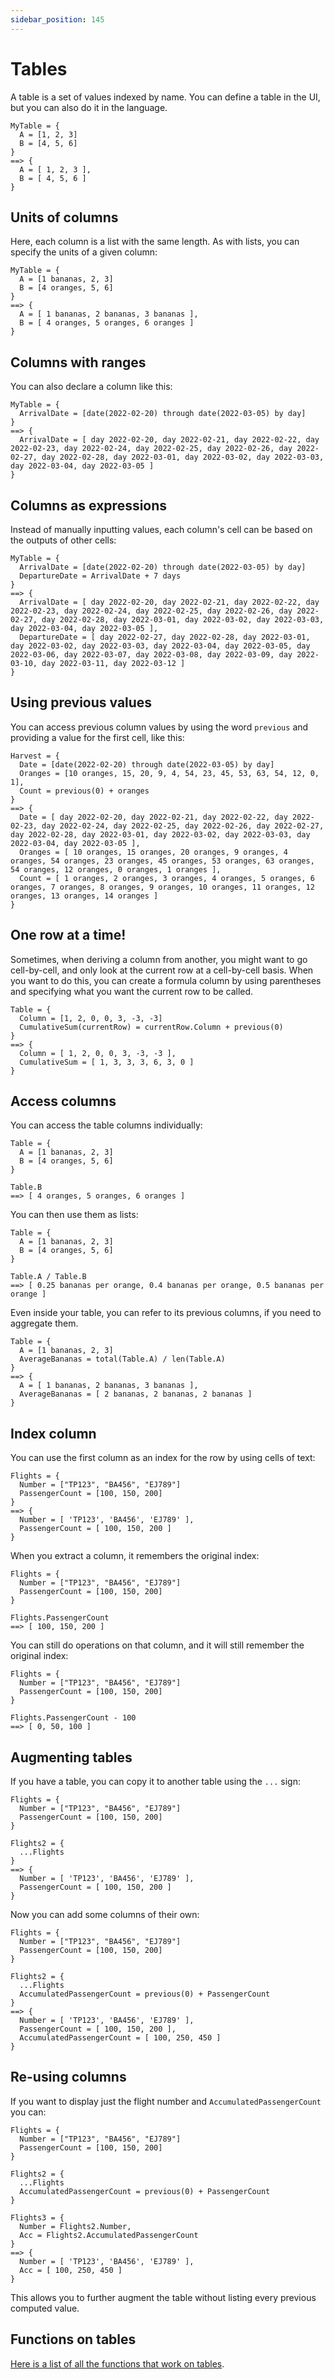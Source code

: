 ```yaml
---
sidebar_position: 145
---
```


# Tables

A table is a set of values indexed by name. You can define a table in the UI, but you can also do it in the language.

```deci live
MyTable = {
  A = [1, 2, 3]
  B = [4, 5, 6]
}
==> {
  A = [ 1, 2, 3 ],
  B = [ 4, 5, 6 ]
}
```

## Units of columns

Here, each column is a list with the same length. As with lists, you can specify the units of a given column:

```deci live
MyTable = {
  A = [1 bananas, 2, 3]
  B = [4 oranges, 5, 6]
}
==> {
  A = [ 1 bananas, 2 bananas, 3 bananas ],
  B = [ 4 oranges, 5 oranges, 6 oranges ]
}
```

## Columns with ranges

You can also declare a column like this:

```deci live
MyTable = {
  ArrivalDate = [date(2022-02-20) through date(2022-03-05) by day]
}
==> {
  ArrivalDate = [ day 2022-02-20, day 2022-02-21, day 2022-02-22, day 2022-02-23, day 2022-02-24, day 2022-02-25, day 2022-02-26, day 2022-02-27, day 2022-02-28, day 2022-03-01, day 2022-03-02, day 2022-03-03, day 2022-03-04, day 2022-03-05 ]
}
```

## Columns as expressions

Instead of manually inputting values, each column's cell can be based on the outputs of other cells:

```deci live
MyTable = {
  ArrivalDate = [date(2022-02-20) through date(2022-03-05) by day]
  DepartureDate = ArrivalDate + 7 days
}
==> {
  ArrivalDate = [ day 2022-02-20, day 2022-02-21, day 2022-02-22, day 2022-02-23, day 2022-02-24, day 2022-02-25, day 2022-02-26, day 2022-02-27, day 2022-02-28, day 2022-03-01, day 2022-03-02, day 2022-03-03, day 2022-03-04, day 2022-03-05 ],
  DepartureDate = [ day 2022-02-27, day 2022-02-28, day 2022-03-01, day 2022-03-02, day 2022-03-03, day 2022-03-04, day 2022-03-05, day 2022-03-06, day 2022-03-07, day 2022-03-08, day 2022-03-09, day 2022-03-10, day 2022-03-11, day 2022-03-12 ]
}
```

## Using previous values

You can access previous column values by using the word `previous` and providing a value for the first cell, like this:

```devi live
Harvest = {
  Date = [date(2022-02-20) through date(2022-03-05) by day]
  Oranges = [10 oranges, 15, 20, 9, 4, 54, 23, 45, 53, 63, 54, 12, 0, 1],
  Count = previous(0) + oranges
}
==> {
  Date = [ day 2022-02-20, day 2022-02-21, day 2022-02-22, day 2022-02-23, day 2022-02-24, day 2022-02-25, day 2022-02-26, day 2022-02-27, day 2022-02-28, day 2022-03-01, day 2022-03-02, day 2022-03-03, day 2022-03-04, day 2022-03-05 ],
  Oranges = [ 10 oranges, 15 oranges, 20 oranges, 9 oranges, 4 oranges, 54 oranges, 23 oranges, 45 oranges, 53 oranges, 63 oranges, 54 oranges, 12 oranges, 0 oranges, 1 oranges ],
  Count = [ 1 oranges, 2 oranges, 3 oranges, 4 oranges, 5 oranges, 6 oranges, 7 oranges, 8 oranges, 9 oranges, 10 oranges, 11 oranges, 12 oranges, 13 oranges, 14 oranges ]
}
```

## One row at a time!

Sometimes, when deriving a column from another, you might want to go cell-by-cell, and only look at the current row at a cell-by-cell basis. When you want to do this, you can create a formula column by using parentheses and specifying what you want the current row to be called.

    Table = {
      Column = [1, 2, 0, 0, 3, -3, -3]
      CumulativeSum(currentRow) = currentRow.Column + previous(0)
    }
    ==> {
      Column = [ 1, 2, 0, 0, 3, -3, -3 ],
      CumulativeSum = [ 1, 3, 3, 3, 6, 3, 0 ]
    }

## Access columns

You can access the table columns individually:

```deci live
Table = {
  A = [1 bananas, 2, 3]
  B = [4 oranges, 5, 6]
}

Table.B
==> [ 4 oranges, 5 oranges, 6 oranges ]
```

You can then use them as lists:

```deci live
Table = {
  A = [1 bananas, 2, 3]
  B = [4 oranges, 5, 6]
}

Table.A / Table.B
==> [ 0.25 bananas per orange, 0.4 bananas per orange, 0.5 bananas per orange ]
```

Even inside your table, you can refer to its previous columns, if you need to aggregate them.

```deci live
Table = {
  A = [1 bananas, 2, 3]
  AverageBananas = total(Table.A) / len(Table.A)
}
==> {
  A = [ 1 bananas, 2 bananas, 3 bananas ],
  AverageBananas = [ 2 bananas, 2 bananas, 2 bananas ]
}
```

## Index column

You can use the first column as an index for the row by using cells of text:

```deci live
Flights = {
  Number = ["TP123", "BA456", "EJ789"]
  PassengerCount = [100, 150, 200]
}
==> {
  Number = [ 'TP123', 'BA456', 'EJ789' ],
  PassengerCount = [ 100, 150, 200 ]
}
```

When you extract a column, it remembers the original index:

```deci live
Flights = {
  Number = ["TP123", "BA456", "EJ789"]
  PassengerCount = [100, 150, 200]
}

Flights.PassengerCount
==> [ 100, 150, 200 ]
```

You can still do operations on that column, and it will still remember the original index:

```deci live
Flights = {
  Number = ["TP123", "BA456", "EJ789"]
  PassengerCount = [100, 150, 200]
}

Flights.PassengerCount - 100
==> [ 0, 50, 100 ]
```

## Augmenting tables

If you have a table, you can copy it to another table using the `...` sign:

```deci live
Flights = {
  Number = ["TP123", "BA456", "EJ789"]
  PassengerCount = [100, 150, 200]
}

Flights2 = {
  ...Flights
}
==> {
  Number = [ 'TP123', 'BA456', 'EJ789' ],
  PassengerCount = [ 100, 150, 200 ]
}
```

Now you can add some columns of their own:

```deci live
Flights = {
  Number = ["TP123", "BA456", "EJ789"]
  PassengerCount = [100, 150, 200]
}

Flights2 = {
  ...Flights
  AccumulatedPassengerCount = previous(0) + PassengerCount
}
==> {
  Number = [ 'TP123', 'BA456', 'EJ789' ],
  PassengerCount = [ 100, 150, 200 ],
  AccumulatedPassengerCount = [ 100, 250, 450 ]
}
```

## Re-using columns

If you want to display just the flight number and `AccumulatedPassengerCount` you can:

```deci live
Flights = {
  Number = ["TP123", "BA456", "EJ789"]
  PassengerCount = [100, 150, 200]
}

Flights2 = {
  ...Flights
  AccumulatedPassengerCount = previous(0) + PassengerCount
}

Flights3 = {
  Number = Flights2.Number,
  Acc = Flights2.AccumulatedPassengerCount
}
==> {
  Number = [ 'TP123', 'BA456', 'EJ789' ],
  Acc = [ 100, 250, 450 ]
}
```

This allows you to further augment the table without listing every previous computed value.

## Functions on tables

[Here is a list of all the functions that work on tables](/docs/built-in-functions/functions-for-tables).
